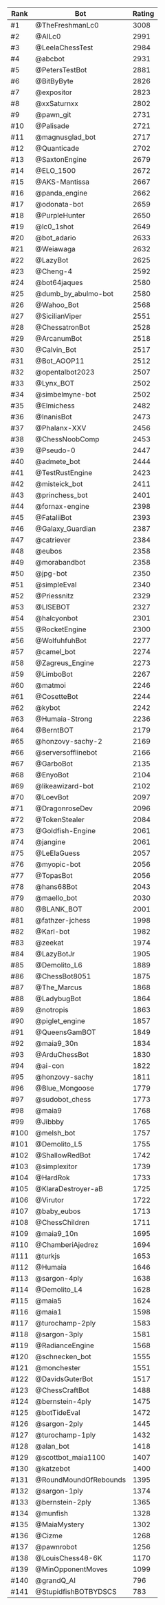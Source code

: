 Rank|Bot|Rating
---|---|---
#1|@TheFreshmanLc0|3008
#2|@AILc0|2991
#3|@LeelaChessTest|2984
#4|@abcbot|2931
#5|@PetersTestBot|2881
#6|@BitByByte|2826
#7|@expositor|2823
#8|@xxSaturnxx|2802
#9|@pawn_git|2731
#10|@Palisade|2721
#11|@magnusglad_bot|2717
#12|@Quanticade|2702
#13|@SaxtonEngine|2679
#14|@ELO_1500|2672
#15|@AKS-Mantissa|2667
#16|@panda_engine|2662
#17|@odonata-bot|2659
#18|@PurpleHunter|2650
#19|@lc0_1shot|2649
#20|@bot_adario|2633
#21|@Weiawaga|2632
#22|@LazyBot|2625
#23|@Cheng-4|2592
#24|@bot64jaques|2580
#25|@dumb_by_abulmo-bot|2580
#26|@Wahoo_Bot|2568
#27|@SicilianViper|2551
#28|@ChessatronBot|2528
#29|@ArcanumBot|2518
#30|@Calvin_Bot|2517
#31|@Bot_AOOP11|2512
#32|@opentalbot2023|2507
#33|@Lynx_BOT|2502
#34|@simbelmyne-bot|2502
#35|@Elmichess|2482
#36|@InanisBot|2473
#37|@Phalanx-XXV|2456
#38|@ChessNoobComp|2453
#39|@Pseudo-0|2447
#40|@admete_bot|2444
#41|@TestRustEngine|2423
#42|@misteick_bot|2411
#43|@princhess_bot|2401
#44|@fornax-engine|2398
#45|@FataliiBot|2393
#46|@Galaxy_Guardian|2387
#47|@catriever|2384
#48|@eubos|2358
#49|@morabandbot|2358
#50|@jpg-bot|2350
#51|@simpleEval|2340
#52|@Priessnitz|2329
#53|@LISEBOT|2327
#54|@halcyonbot|2301
#55|@RocketEngine|2300
#56|@WolfuhfuhBot|2277
#57|@camel_bot|2274
#58|@Zagreus_Engine|2273
#59|@LimboBot|2267
#60|@matmoi|2246
#61|@CosetteBot|2244
#62|@kybot|2242
#63|@Humaia-Strong|2236
#64|@BerntBOT|2179
#65|@honzovy-sachy-2|2169
#66|@serversofflinebot|2166
#67|@GarboBot|2135
#68|@EnyoBot|2104
#69|@likeawizard-bot|2102
#70|@LoevBot|2097
#71|@DragonroseDev|2096
#72|@TokenStealer|2084
#73|@Goldfish-Engine|2061
#74|@jangine|2061
#75|@LeElaGuess|2057
#76|@myopic-bot|2056
#77|@TopasBot|2056
#78|@hans68Bot|2043
#79|@maello_bot|2030
#80|@BLANK_BOT|2001
#81|@fathzer-jchess|1998
#82|@Karl-bot|1982
#83|@zeekat|1974
#84|@LazyBotJr|1905
#85|@Demolito_L6|1889
#86|@ChessBot8051|1875
#87|@The_Marcus|1868
#88|@LadybugBot|1864
#89|@notropis|1863
#90|@piglet_engine|1857
#91|@QueensGamBOT|1849
#92|@maia9_30n|1834
#93|@ArduChessBot|1830
#94|@ai-con|1822
#95|@honzovy-sachy|1811
#96|@Blue_Mongoose|1779
#97|@sudobot_chess|1773
#98|@maia9|1768
#99|@Jibbby|1765
#100|@melsh_bot|1757
#101|@Demolito_L5|1755
#102|@ShallowRedBot|1742
#103|@simplexitor|1739
#104|@HardRok|1733
#105|@KlaraDestroyer-aB|1725
#106|@Virutor|1722
#107|@baby_eubos|1713
#108|@ChessChildren|1711
#109|@maia9_10n|1695
#110|@ChamberiAjedrez|1694
#111|@turkjs|1653
#112|@Humaia|1646
#113|@sargon-4ply|1638
#114|@Demolito_L4|1628
#115|@maia5|1624
#116|@maia1|1598
#117|@turochamp-2ply|1583
#118|@sargon-3ply|1581
#119|@RadianceEngine|1568
#120|@schnecken_bot|1555
#121|@monchester|1551
#122|@DavidsGuterBot|1517
#123|@ChessCraftBot|1488
#124|@bernstein-4ply|1475
#125|@botTideEval|1472
#126|@sargon-2ply|1445
#127|@turochamp-1ply|1432
#128|@alan_bot|1418
#129|@scottbot_maia1100|1407
#130|@katzebot|1400
#131|@RoundMoundOfRebounds|1395
#132|@sargon-1ply|1374
#133|@bernstein-2ply|1365
#134|@munfish|1328
#135|@MaiaMystery|1302
#136|@Cizme|1268
#137|@pawnrobot|1256
#138|@LouisChess48-6K|1170
#139|@MinOpponentMoves|1099
#140|@grandQ_AI|796
#141|@StupidfishBOTBYDSCS|783
